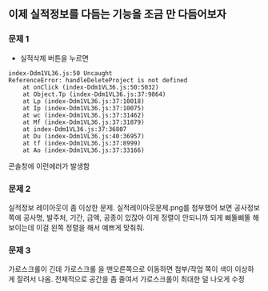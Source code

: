 ## 이제 실적정보를 다듬는 기능을 조금 만 다듬어보자


### 문제 1
- 실적삭제 버튼을 누르면

```
index-Ddm1VL36.js:50 Uncaught 
ReferenceError: handleDeleteProject is not defined
    at onClick (index-Ddm1VL36.js:50:5032)
    at Object.Tp (index-Ddm1VL36.js:37:9864)
    at Lp (index-Ddm1VL36.js:37:10018)
    at Ip (index-Ddm1VL36.js:37:10075)
    at wc (index-Ddm1VL36.js:37:31462)
    at Mf (index-Ddm1VL36.js:37:31879)
    at index-Ddm1VL36.js:37:36807
    at Du (index-Ddm1VL36.js:40:36957)
    at tf (index-Ddm1VL36.js:37:8999)
    at Ao (index-Ddm1VL36.js:37:33166)
```

콘솔창에 이런에러가 발생함


### 문제 2

실적정보 레이아웃이 좀 이상한 문제. 실적레이아웃문제.png를 첨부했어
보면 공사정보쪽에 공사명, 발주처, 기간, 금액, 공종이 있잖아 이게 정렬이 안되니까 되게 삐뚤삐뚤 해보이는데
이걸 왼쪽 정렬을 해서 예쁘게 맞춰줘.


### 문제 3

가로스크롤이 긴데 가로스크롤 을 맨오른쪽으로 이동하면  첨부/작업 쪽이 색이 이상하게 잘려서 나옴.
전체적으로 공간을 좀 줄여서 가로스크롤이 최대한 덜 나오게 수정